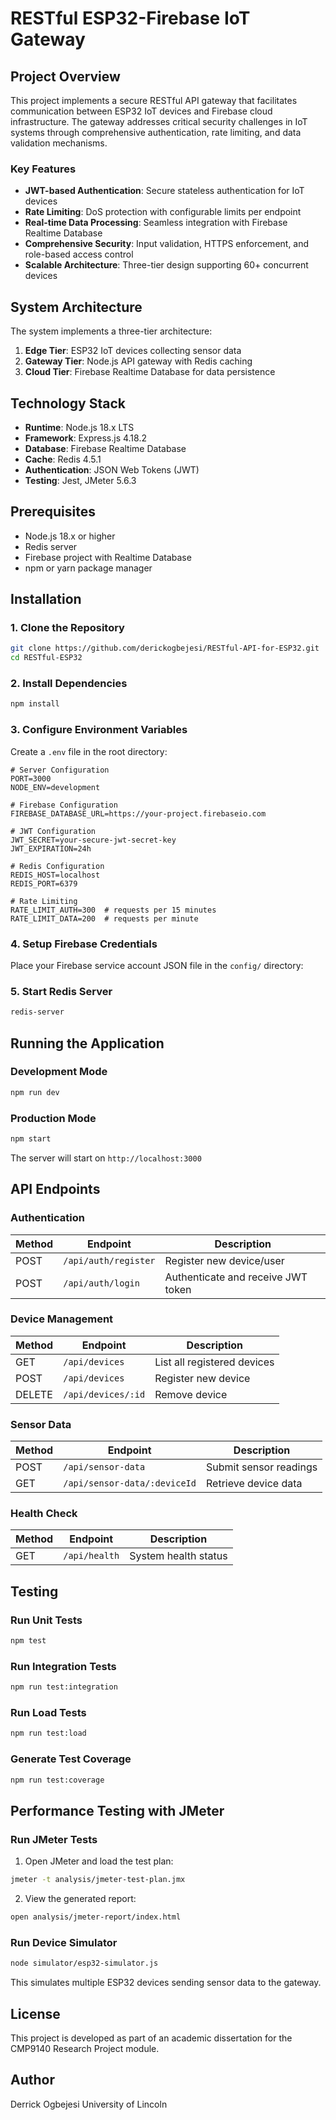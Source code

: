 # RESTful ESP32-Firebase IoT Gateway

## Project Overview

This project implements a secure RESTful API gateway that facilitates communication between ESP32 IoT devices and Firebase cloud infrastructure. The gateway addresses critical security challenges in IoT systems through comprehensive authentication, rate limiting, and data validation mechanisms.

### Key Features

- **JWT-based Authentication**: Secure stateless authentication for IoT devices
- **Rate Limiting**: DoS protection with configurable limits per endpoint
- **Real-time Data Processing**: Seamless integration with Firebase Realtime Database
- **Comprehensive Security**: Input validation, HTTPS enforcement, and role-based access control
- **Scalable Architecture**: Three-tier design supporting 60+ concurrent devices

## System Architecture

The system implements a three-tier architecture:
1. **Edge Tier**: ESP32 IoT devices collecting sensor data
2. **Gateway Tier**: Node.js API gateway with Redis caching
3. **Cloud Tier**: Firebase Realtime Database for data persistence

## Technology Stack

- **Runtime**: Node.js 18.x LTS
- **Framework**: Express.js 4.18.2
- **Database**: Firebase Realtime Database
- **Cache**: Redis 4.5.1
- **Authentication**: JSON Web Tokens (JWT)
- **Testing**: Jest, JMeter 5.6.3

## Prerequisites

- Node.js 18.x or higher
- Redis server
- Firebase project with Realtime Database
- npm or yarn package manager

## Installation

### 1. Clone the Repository

```bash
git clone https://github.com/derickogbejesi/RESTful-API-for-ESP32.git
cd RESTful-ESP32
```

### 2. Install Dependencies

```bash
npm install
```

### 3. Configure Environment Variables

Create a `.env` file in the root directory:

```env
# Server Configuration
PORT=3000
NODE_ENV=development

# Firebase Configuration
FIREBASE_DATABASE_URL=https://your-project.firebaseio.com

# JWT Configuration
JWT_SECRET=your-secure-jwt-secret-key
JWT_EXPIRATION=24h

# Redis Configuration
REDIS_HOST=localhost
REDIS_PORT=6379

# Rate Limiting
RATE_LIMIT_AUTH=300  # requests per 15 minutes
RATE_LIMIT_DATA=200  # requests per minute
```

### 4. Setup Firebase Credentials

Place your Firebase service account JSON file in the `config/` directory:

### 5. Start Redis Server

```bash
redis-server
```

## Running the Application

### Development Mode

```bash
npm run dev
```

### Production Mode

```bash
npm start
```

The server will start on `http://localhost:3000`

## API Endpoints

### Authentication

| Method | Endpoint | Description |
|--------|----------|-------------|
| POST | `/api/auth/register` | Register new device/user |
| POST | `/api/auth/login` | Authenticate and receive JWT token |

### Device Management

| Method | Endpoint | Description |
|--------|----------|-------------|
| GET | `/api/devices` | List all registered devices |
| POST | `/api/devices` | Register new device |
| DELETE | `/api/devices/:id` | Remove device |

### Sensor Data

| Method | Endpoint | Description |
|--------|----------|-------------|
| POST | `/api/sensor-data` | Submit sensor readings |
| GET | `/api/sensor-data/:deviceId` | Retrieve device data |

### Health Check

| Method | Endpoint | Description |
|--------|----------|-------------|
| GET | `/api/health` | System health status |

## Testing

### Run Unit Tests

```bash
npm test
```

### Run Integration Tests

```bash
npm run test:integration
```

### Run Load Tests

```bash
npm run test:load
```

### Generate Test Coverage

```bash
npm run test:coverage
```

## Performance Testing with JMeter

### Run JMeter Tests

1. Open JMeter and load the test plan:
```bash
jmeter -t analysis/jmeter-test-plan.jmx
```

2. View the generated report:
```bash
open analysis/jmeter-report/index.html
```

### Run Device Simulator

```bash
node simulator/esp32-simulator.js
```
This simulates multiple ESP32 devices sending sensor data to the gateway.

## License

This project is developed as part of an academic dissertation for the CMP9140 Research Project module.

## Author

Derrick Ogbejesi
University of Lincoln
